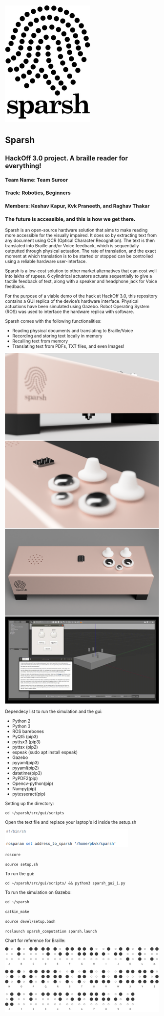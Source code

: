 ![picture](readme_assets/Asset_1.png)
# Sparsh


## HackOff 3.0 project. A braille reader for everything!

### Team Name: Team Suroor
### Track: Robotics, Beginners
### Members: Keshav Kapur, Kvk Praneeth, and Raghav Thakar
### The future is accessible, and this is how we get there.

Sparsh is an open-source hardware solution that aims to make reading more accessible for the visually impaired. It does so by extracting text from any document using OCR (Optical Character Recognition). The text is then translated into Braille and/or Voice feedback, which is sequentially outputted through physical actuation. The rate of translation, and the exact moment at which translation is to be started or stopped can be controlled using a reliable hardware user-interface.

Sparsh is a low-cost solution to other market alternatives that can cost well into lakhs of rupees. 6 cylindrical actuators actuate sequentially to give a tactile feedback of text, along with a speaker and headphone jack for Voice feedback.

For the purpose of a viable demo of the hack at HackOff 3.0, this repository contains a GUI replica of the device’s hardware interface. Physical actuations have been simulated using Gazebo. Robot Operating System (ROS) was used to interface the hardware replica with software.

Sparsh comes with the following functionalities:
-    Reading physical documents and translating to Braille/Voice
-    Recording and storing text locally in memory
-    Recalling text from memory
-    Translating text from PDFs, TXT files, and even Images!

![picture](readme_assets/sparsh_v13_camera.PNG)
![picture](readme_assets/sparsh_v13_closeup.PNG)
![picture](readme_assets/sparsh_v13_front_top.PNG)
![picture](readme_assets/gif_1.gif)

Dependecy list to run the simulation and the gui:

* Python 2 
* Python 3
* ROS barebones
* PyQt5 (pip3)
* pyttsx3 (pip3)
* pyttsx (pip2)
* espeak (sudo apt install espeak)
* Gazebo
* pyyaml(pip3)
* pyyaml(pip2)
* datetime(pip3)
* PyPDF2(pip)
* Opencv-python(pip)
* Numpy(pip)
* pytesseract(pip)

Setting up the directory:



```
cd ~/sparsh/src/gui/scripts
```
Open the text file and replace your laptop's id inside the setup.sh

![picture](readme_assets/setup.png)

```
roscore

source setup.sh
```

To run the gui:
```
cd ~/sparsh/src/gui/scripts/ && python3 sparsh_gui_1.py
```

To run the simulation on Gazebo:
```
cd ~/sparsh

catkin_make

source devel/setup.bash

roslaunch sparsh_computation sparsh.launch
```

Chart for reference for Braille:

![picture](readme_assets/braille-chart.png)


